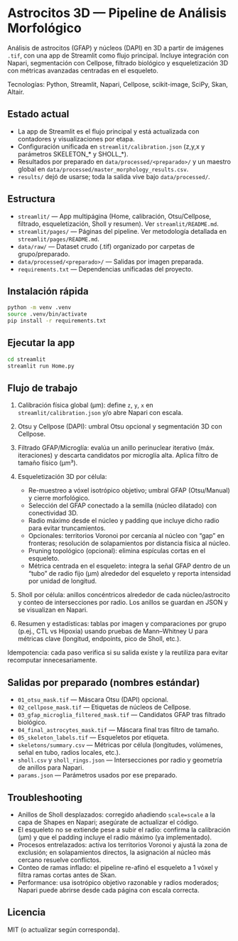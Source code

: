 # Astrocitos 3D — Pipeline de Análisis Morfológico

Análisis de astrocitos (GFAP) y núcleos (DAPI) en 3D a partir de imágenes `.tif`, con una app de Streamlit como flujo principal. Incluye integración con Napari, segmentación con Cellpose, filtrado biológico y esqueletización 3D con métricas avanzadas centradas en el esqueleto.

Tecnologías: Python, Streamlit, Napari, Cellpose, scikit-image, SciPy, Skan, Altair.

## Estado actual

- La app de Streamlit es el flujo principal y está actualizada con contadores y visualizaciones por etapa.
- Configuración unificada en `streamlit/calibration.json` (z,y,x y parámetros SKELETON_* y SHOLL_*).
- Resultados por preparado en `data/processed/<preparado>/` y un maestro global en `data/processed/master_morphology_results.csv`.
- `results/` dejó de usarse; toda la salida vive bajo `data/processed/`.

## Estructura

- `streamlit/` — App multipágina (Home, calibración, Otsu/Cellpose, filtrado, esqueletización, Sholl y resumen). Ver `streamlit/README.md`.
- `streamlit/pages/` — Páginas del pipeline. Ver metodología detallada en `streamlit/pages/README.md`.
- `data/raw/` — Dataset crudo (.tif) organizado por carpetas de grupo/preparado.
- `data/processed/<preparado>/` — Salidas por imagen preparada.
- `requirements.txt` — Dependencias unificadas del proyecto.

## Instalación rápida

```bash
python -m venv .venv
source .venv/bin/activate
pip install -r requirements.txt
```

## Ejecutar la app

```bash
cd streamlit
streamlit run Home.py
```

## Flujo de trabajo

1) Calibración física global (µm): define `z`, `y`, `x` en `streamlit/calibration.json` y/o abre Napari con escala.

2) Otsu y Cellpose (DAPI): umbral Otsu opcional y segmentación 3D con Cellpose.

3) Filtrado GFAP/Microglía: evalúa un anillo perinuclear iterativo (máx. iteraciones) y descarta candidatos por microglía alta. Aplica filtro de tamaño físico (µm³).

4) Esqueletización 3D por célula:
   - Re-muestreo a vóxel isotrópico objetivo; umbral GFAP (Otsu/Manual) y cierre morfológico.
   - Selección del GFAP conectado a la semilla (núcleo dilatado) con conectividad 3D.
   - Radio máximo desde el núcleo y padding que incluye dicho radio para evitar truncamientos.
   - Opcionales: territorios Voronoi por cercanía al núcleo con “gap” en fronteras; resolución de solapamientos por distancia física al núcleo.
   - Pruning topológico (opcional): elimina espículas cortas en el esqueleto.
   - Métrica centrada en el esqueleto: integra la señal GFAP dentro de un “tubo” de radio fijo (µm) alrededor del esqueleto y reporta intensidad por unidad de longitud.

5) Sholl por célula: anillos concéntricos alrededor de cada núcleo/astrocito y conteo de intersecciones por radio. Los anillos se guardan en JSON y se visualizan en Napari.

6) Resumen y estadísticas: tablas por imagen y comparaciones por grupo (p.ej., CTL vs Hipoxia) usando pruebas de Mann–Whitney U para métricas clave (longitud, endpoints, pico de Sholl, etc.).

Idempotencia: cada paso verifica si su salida existe y la reutiliza para evitar recomputar innecesariamente.

## Salidas por preparado (nombres estándar)

- `01_otsu_mask.tif` — Máscara Otsu (DAPI) opcional.
- `02_cellpose_mask.tif` — Etiquetas de núcleos de Cellpose.
- `03_gfap_microglia_filtered_mask.tif` — Candidatos GFAP tras filtrado biológico.
- `04_final_astrocytes_mask.tif` — Máscara final tras filtro de tamaño.
- `05_skeleton_labels.tif` — Esqueletos por etiqueta.
- `skeletons/summary.csv` — Métricas por célula (longitudes, volúmenes, señal en tubo, radios locales, etc.).
- `sholl.csv` y `sholl_rings.json` — Intersecciones por radio y geometría de anillos para Napari.
- `params.json` — Parámetros usados por ese preparado.

## Troubleshooting

- Anillos de Sholl desplazados: corregido añadiendo `scale=scale` a la capa de Shapes en Napari; asegúrate de actualizar el código.
- El esqueleto no se extiende pese a subir el radio: confirma la calibración (µm) y que el padding incluye el radio máximo (ya implementado).
- Procesos entrelazados: activa los territorios Voronoi y ajustá la zona de exclusión; en solapamientos directos, la asignación al núcleo más cercano resuelve conflictos.
- Conteo de ramas inflado: el pipeline re-afinó el esqueleto a 1 vóxel y filtra ramas cortas antes de Skan.
- Performance: usa isotrópico objetivo razonable y radios moderados; Napari puede abrirse desde cada página con escala correcta.

## Licencia

MIT (o actualizar según corresponda).
